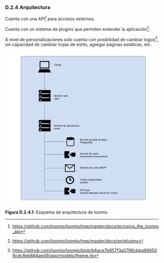 ### D.2.4 Arquitectura

Cuenta con una API[^1] para accesos externos. 

Cuenta con un sistema de plugins que permiten extender la aplicación[^2]. 

A nivel de personalizaciones sólo cuenta con posibilidad de cambiar logos[^3], sin capacidad de cambiar hojas de estilo, agregar páginas estáticas, etc. 

![image alt text](image_2.png)

**Figura D.2.4.1:** Esquema de arquitectura de loomio 

[^1]: https://github.com/loomio/loomio/tree/master/docs/en/using_the_loomio_api
[^2]: https://github.com/loomio/loomio/tree/master/docs/en/plugins
[^3]: https://github.com/loomio/loomio/blob/b4ace7b857f3a5796cbba666509cdc8eb684ae49/app/models/theme.rb
